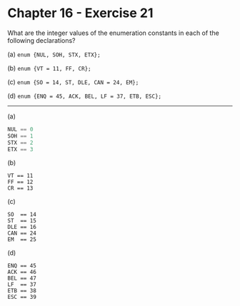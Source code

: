 # Chapter 16 - Exercise 21

What are the integer values of the enumeration constants in each of the
following declarations?

(a) `enum {NUL, SOH, STX, ETX};`

(b) `enum {VT = 11, FF, CR};`

(c) `enum {SO = 14, ST, DLE, CAN = 24, EM};`

(d) `enum {ENQ = 45, ACK, BEL, LF = 37, ETB, ESC};` 


---

(a)
```C
NUL == 0
SOH == 1
STX == 2
ETX == 3
```

(b)
```
VT == 11
FF == 12
CR == 13
```

(c)
```
SO  == 14
ST  == 15
DLE == 16
CAN == 24
EM  == 25
```

(d)
```
ENQ == 45
ACK == 46
BEL == 47
LF  == 37
ETB == 38
ESC == 39
```
